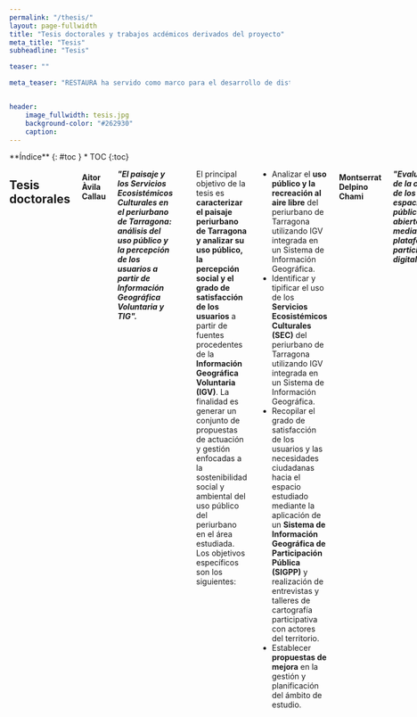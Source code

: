 ```yaml
---
permalink: "/thesis/"
layout: page-fullwidth
title: "Tesis doctorales y trabajos acdémicos derivados del proyecto"
meta_title: "Tesis"
subheadline: "Tesis"

teaser: ""

meta_teaser: "RESTAURA ha servido como marco para el desarrollo de distintos trabajos..."


header:
    image_fullwidth: tesis.jpg
    background-color: "#262930"
    caption: 
---
```


<!--more-->

<div class="row">
<div class="medium-4 medium-push-8 columns" markdown="1">
<div class="panel radius" markdown="1">
**Índice**
{: #toc }
*  TOC
{:toc}
</div>
</div><!-- /.medium-4.columns -->



<div class="medium-8 medium-pull-4 columns" markdown="1">



## Tesis doctorales

#### Aitor Àvila Callau
    
___"El paisaje y los Servicios Ecosistémicos Culturales en el periurbano de Tarragona: análisis del uso público y la percepción de los usuarios a partir de Información Geográfica Voluntaria y TIG".___

~~~
Directores: Dra. Yolanda Pérez Albert, Dr. Joan Alberich González
~~~

El principal objetivo de la tesis es __caracterizar el paisaje periurbano de Tarragona y analizar su uso público, la percepción social y el grado de satisfacción de los usuarios__ a partir de fuentes procedentes de la __Información Geográfica Voluntaria (IGV)__. La finalidad es generar un conjunto de propuestas de actuación y gestión enfocadas a la sostenibilidad social y ambiental del uso público del periurbano en el área estudiada.
Los objetivos específicos son los siguientes: 
 - Analizar el __uso público y la recreación al aire libre__ del periurbano de Tarragona utilizando IGV integrada en un Sistema de Información Geográfica.
 - Identificar y tipificar el uso de los __Servicios Ecosistémicos Culturales (SEC)__ del periurbano de Tarragona utilizando IGV integrada en un Sistema de Información Geográfica.
 - Recopilar el grado de satisfacción de los usuarios y las necesidades ciudadanas hacia el espacio estudiado mediante la aplicación de un __Sistema de Información Geográfica de Participación Pública (SIGPP)__ y realización de entrevistas y talleres de cartografía participativa con actores del territorio.
 - Establecer __propuestas de mejora__ en la gestión y planificación del ámbito de estudio.
    
    
#### Montserrat Delpino Chami
    
___"Evaluación de la calidad de los espacios públicos y abiertos mediante plataformas participativas digitales".___

~~~
Directora: Dra. Yolanda Pérez Albert
~~~
    
Los métodos para evaluar la calidad del entorno urbano considerando la percepción de la ciudadanía han sido históricamente divergentes e imprecisos. No obstante, el surgimiento de recientes plataformas digitales, como __aplicaciones móviles (apps) o Sistemas de Información Geográfica de Participación Pública (PPGIS)__, han abierto nuevas líneas de experimentación e investigación, ofreciendo la posibilidad de __renovar los canales de comunicación entre ciudadanía e instituciones__.   
Desde esta base, el estudio propone __sistematizar indicadores perceptuales para evaluar participativamente la calidad de espacios públicos y abiertos (EPAs)__, y aplicar la metodología al estudio de casos, aprovechando los beneficios de las nuevas plataformas participativas digitales (DPPs).
La investigación considera evaluar perceptualmente los EPAs de dos ciudades hispanohablantes, en el norte y sur global; lo que permitirá experimentar __nuevas herramientas de gestión urbana__, en zonas __donde se ha diagnosticado mayor carencia__ de este tipo de innovaciones.
       
    
#### Edgar Bustamante Picón

___"Justicia ambiental. Análisis y evaluación del acceso de la población a las zonas verdes urbanas en ciudades petroquímicas".___

~~~
Directores: Dra. Yolanda Pérez Albert, Dr. Joan Alberich González
~~~
    
__Las áreas verdes urbanas contribuyen a la calidad de vida de los habitantes de una ciudad ofreciendo activos de salud__ -entendidos en este caso como los factores o recursos que mejoran las habilidades de personas, grupos, comunidades o poblaciones para la salud y el bienestar- por lo que estas infraestructuras deben estar presentes, ser fácilmente accesibles para la población y contar con calidad ya que __deben ser un lugar para pasear, un área para relajarse, para socializarse, para realizar ejercicio físico y para el ocio__. Asimismo, estas áreas han de ser inclusivas, es decir, pensadas para todos los segmentos de la población, especialmente los más sensibles, como los mayores o los niños.
Así, existe cierto consenso sobre que __las zonas verdes implican beneficios en seis ámbitos__: 1) ayudan a combatir la contaminación y contribuyen a la normalización microclimática; 2) reducen el ruido; 3) mejoran el bienestar emocional y el equilibrio psicofisiológico; 4) mejoran la salud mental y física; 5) fomentan la vida al aire libre y el encuentro social y 6) aumentan la conciencia ambiental. Por lo que los parques urbanos o las zonas verdes urbanas cuentan con activos de salud que ayudan a aumentar la calidad de vida de los habitantes de la ciudad.

El principal objetivo de la tesis consiste en establecer el grado de justicia ambiental de los parques urbanos mediante la elaboración de un __Índice de Calidad del Parque (ICP)__ y las características sociodemográficas de la población servida prestando especial atención a los mayores y teniendo en cuenta la perspectiva de género. 
Los objetivos específicos son los siguientes:

- Elaborar una base de datos georreferenciada que almacene indicadores de calidad de los parques a partir de trabajo de gabinete (utilizando SIG) y trabajo de campo.
- Construir un modelo de Evaluación Multicriterio (EMC) en un Sistema de Información Geográfica (SIG) que permita establecer el ICP.
- Determinar indicadores indirectos normalizados de las características socioeconómicas de la población servida, el IDH o la renta de las diferentes secciones censales de la localidad, entre otros.
- Correlacionar el ICP con las características socioeconómicas de la población (segmentada) para obtener los resultados de la justicia espacial en términos de disponibilidad y calidad de las áreas verdes urbanas.

Ámbitos de estudio: Tarragona y Cartagena (España) y Concepción (Chile)   
    
    
</div><!-- /.medium-8.columns -->
</div><!-- /.row -->

